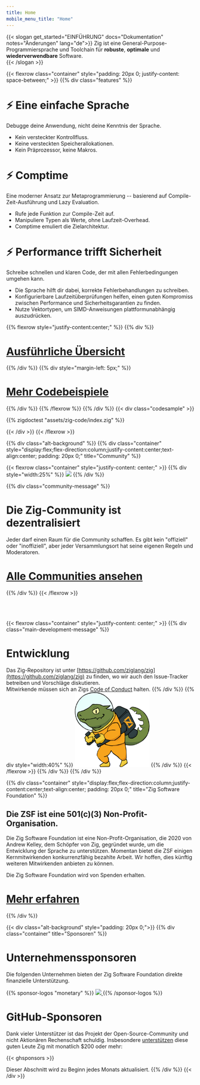 ```yaml
---
title: Home
mobile_menu_title: "Home"
---
```

{{< slogan get_started="EINFÜHRUNG" docs="Dokumentation" notes="Änderungen" lang="de">}}
Zig ist eine General-Purpose-Programmiersprache und Toolchain für **robuste**, **optimale** und **wiederverwendbare** Software.  
{{< /slogan >}}

{{< flexrow class="container" style="padding: 20px 0; justify-content: space-between;" >}}
{{% div class="features" %}}

# ⚡ Eine einfache Sprache
Debugge deine Anwendung, nicht deine Kenntnis der Sprache.

- Kein versteckter Kontrollfluss.
- Keine versteckten Speicherallokationen.
- Kein Präprozessor, keine Makros. 

# ⚡ Comptime
Eine moderner Ansatz zur Metaprogrammierung -- basierend auf Compile-Zeit-Ausführung und Lazy Evaluation.

- Rufe jede Funktion zur Compile-Zeit auf.
- Manipuliere Typen als Werte, ohne Laufzeit-Overhead.
- Comptime emuliert die Zielarchitektur.

# ⚡ Performance trifft Sicherheit
Schreibe schnellen und klaren Code, der mit allen Fehlerbedingungen umgehen kann.

- Die Sprache hilft dir dabei, korrekte Fehlerbehandlungen zu schreiben.
- Konfigurierbare Laufzeitüberprüfungen helfen, einen guten Kompromiss zwischen Performance und Sicherheitsgarantien zu finden.
- Nutze Vektortypen, um SIMD-Anweisungen plattformunabhängig auszudrücken.

{{% flexrow style="justify-content:center;" %}}
{{% div %}}
<h1>
    <a href="learn/overview/" class="button" style="display: inline;">Ausführliche Übersicht</a>
</h1>
{{% /div %}}
{{% div  style="margin-left: 5px;" %}}
<h1>
    <a href="learn/samples/" class="button" style="display: inline;">Mehr Codebeispiele</a>
</h1>
{{% /div %}}
{{% /flexrow %}}
{{% /div %}}
{{< div class="codesample" >}}

{{% zigdoctest "assets/zig-code/index.zig" %}}

{{< /div >}}
{{< /flexrow >}}


{{% div class="alt-background" %}}
{{% div class="container"  style="display:flex;flex-direction:column;justify-content:center;text-align:center; padding: 20px 0;" title="Community" %}}

{{< flexrow class="container" style="justify-content: center;" >}}
{{% div style="width:25%" %}}
<img src="https://raw.githubusercontent.com/ziglang/logo/master/ziggy.svg" style="max-height: 200px">
{{% /div %}}

{{% div class="community-message" %}}
# Die Zig-Community ist dezentralisiert
Jeder darf einen Raum für die Community schaffen.
Es gibt kein "offiziell" oder "inoffiziell", aber jeder Versammlungsort hat seine eigenen Regeln und Moderatoren.

<div style="">
<h1>
	<a href="https://github.com/ziglang/zig/wiki/Community" class="button" style="display: inline;">Alle Communities ansehen</a>
</h1>
</div>
{{% /div %}}
{{< /flexrow >}}
<div style="height: 50px;"></div>

{{< flexrow class="container" style="justify-content: center;" >}}
{{% div class="main-development-message" %}}
# Entwicklung
Das Zig-Repository ist unter [https://github.com/ziglang/zig](https://github.com/ziglang/zig) zu finden, wo wir auch den Issue-Tracker betreiben und Vorschläge diskutieren.  
Mitwirkende müssen sich an Zigs [Code of Conduct](https://github.com/ziglang/zig/blob/master/CODE_OF_CONDUCT.md) halten.
{{% /div %}}
{{% div style="width:40%" %}}
<img src="https://raw.githubusercontent.com/ziglang/logo/master/zero.svg" style="max-height: 200px">
{{% /div %}}
{{< /flexrow >}}
{{% /div %}}
{{% /div %}}


{{% div class="container" style="display:flex;flex-direction:column;justify-content:center;text-align:center; padding: 20px 0;" title="Zig Software Foundation" %}}
## Die ZSF ist eine 501(c)(3) Non-Profit-Organisation.

Die Zig Software Foundation ist eine Non-Profit-Organisation, die 2020 von Andrew Kelley, dem Schöpfer von Zig, gegründet wurde, um die Entwicklung der Sprache zu unterstützen. Momentan bietet die ZSF einigen Kernmitwirkenden konkurrenzfähig bezahlte Arbeit. Wir hoffen, dies künftig weiteren Mitwirkenden anbieten zu können.

Die Zig Software Foundation wird von Spenden erhalten.

<h1>
	<a href="zsf/" class="button" style="display:inline;">Mehr erfahren</a>
</h1>
{{% /div %}}


{{< div class="alt-background" style="padding: 20px 0;">}}
{{% div class="container" title="Sponsoren" %}}
# Unternehmenssponsoren
Die folgenden Unternehmen bieten der Zig Software Foundation direkte finanzielle Unterstützung.

{{% sponsor-logos "monetary" %}}
 <a href="https://pex.com" rel="noopener nofollow" target="_blank"><picture>
   <picture>
     <source srcset="/pex-white.svg" media="(prefers-color-scheme: dark)">
     <img src="/pex-dark.svg">
   </picture>
 </a>
{{% /sponsor-logos %}}

# GitHub-Sponsoren
Dank vieler Unterstützer ist das Projekt der Open-Source-Community und nicht Aktionären Rechenschaft schuldig. Insbesondere [unterstützen](zsf/) diese guten Leute Zig mit monatlich $200 oder mehr:

{{< ghsponsors >}}

Dieser Abschnitt wird zu Beginn jedes Monats aktualisiert.
{{% /div %}}
{{< /div >}}























